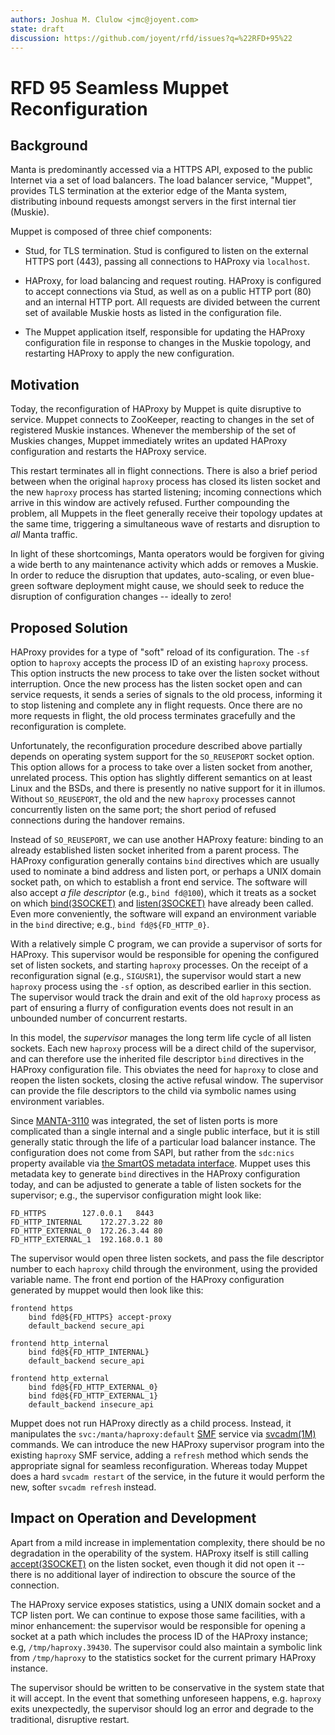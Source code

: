 ```yaml
---
authors: Joshua M. Clulow <jmc@joyent.com>
state: draft
discussion: https://github.com/joyent/rfd/issues?q=%22RFD+95%22
---
```


<!--
    This Source Code Form is subject to the terms of the Mozilla Public
    License, v. 2.0. If a copy of the MPL was not distributed with this
    file, You can obtain one at http://mozilla.org/MPL/2.0/.
-->

<!--
    Copyright (c) 2017, Joyent, Inc.
-->

# RFD 95 Seamless Muppet Reconfiguration

## Background

Manta is predominantly accessed via a HTTPS API, exposed to the public Internet
via a set of load balancers.  The load balancer service, "Muppet", provides TLS
termination at the exterior edge of the Manta system, distributing inbound
requests amongst servers in the first internal tier (Muskie).

Muppet is composed of three chief components:

* Stud, for TLS termination.  Stud is configured to listen on the external
  HTTPS port (443), passing all connections to HAProxy via `localhost`.

* HAProxy, for load balancing and request routing.  HAProxy is configured
  to accept connections via Stud, as well as on a public HTTP port (80) and
  an internal HTTP port.  All requests are divided between the current set
  of available Muskie hosts as listed in the configuration file.

* The Muppet application itself, responsible for updating the HAProxy
  configuration file in response to changes in the Muskie topology, and
  restarting HAProxy to apply the new configuration.

## Motivation

Today, the reconfiguration of HAProxy by Muppet is quite disruptive to service.
Muppet connects to ZooKeeper, reacting to changes in the set of registered
Muskie instances.  Whenever the membership of the set of Muskies changes,
Muppet immediately writes an updated HAProxy configuration and restarts the
HAProxy service.

This restart terminates all in flight connections.  There is also a brief
period between when the original `haproxy` process has closed its listen socket
and the new `haproxy` process has started listening; incoming connections which
arrive in this window are actively refused.  Further compounding the problem,
all Muppets in the fleet generally receive their topology updates at the same
time, triggering a simultaneous wave of restarts and disruption to _all_ Manta
traffic.

In light of these shortcomings, Manta operators would be forgiven for giving a
wide berth to any maintenance activity which adds or removes a Muskie.  In
order to reduce the disruption that updates, auto-scaling, or even blue-green
software deployment might cause, we should seek to reduce the disruption of
configuration changes -- ideally to zero!

## Proposed Solution

HAProxy provides for a type of "soft" reload of its configuration.  The `-sf`
option to `haproxy` accepts the process ID of an existing `haproxy` process.
This option instructs the new process to take over the listen socket without
interruption.  Once the new process has the listen socket open and can service
requests, it sends a series of signals to the old process, informing it to stop
listening and complete any in flight requests.  Once there are no more requests
in flight, the old process terminates gracefully and the reconfiguration is
complete.

Unfortunately, the reconfiguration procedure described above partially depends
on operating system support for the `SO_REUSEPORT` socket option.  This option
allows for a process to take over a listen socket from another, unrelated
process.  This option has slightly different semantics on at least Linux and
the BSDs, and there is presently no native support for it in illumos.  Without
`SO_REUSEPORT`, the old and the new `haproxy` processes cannot concurrently
listen on the same port; the short period of refused connections during the
handover remains.

Instead of `SO_REUSEPORT`, we can use another HAProxy feature: binding to an
already established listen socket inherited from a parent process.  The HAProxy
configuration generally contains `bind` directives which are usually used to
nominate a bind address and listen port, or perhaps a UNIX domain socket path,
on which to establish a front end service.  The software will also accept _a
file descriptor_ (e.g., `bind fd@100`), which it treats as a socket on which
[bind(3SOCKET)][bind] and [listen(3SOCKET)][listen] have already been called.
Even more conveniently, the software will expand an environment variable in the
`bind` directive; e.g., `bind fd@${FD_HTTP_0}`.

With a relatively simple C program, we can provide a supervisor of sorts for
HAProxy.  This supervisor would be responsible for opening the configured set
of listen sockets, and starting `haproxy` processes.  On the receipt of a
reconfiguration signal (e.g., `SIGUSR1`), the supervisor would start a new
`haproxy` process using the `-sf` option, as described earlier in this section.
The supervisor would track the drain and exit of the old `haproxy` process as
part of ensuring a flurry of configuration events does not result in an
unbounded number of concurrent restarts.

In this model, the _supervisor_ manages the long term life cycle of all listen
sockets.  Each new `haproxy` process will be a direct child of the supervisor,
and can therefore use the inherited file descriptor `bind` directives in the
HAProxy configuration file.  This obviates the need for `haproxy` to close and
reopen the listen sockets, closing the active refusal window.  The supervisor
can provide the file descriptors to the child via symbolic names using
environment variables.

Since [MANTA-3110][MANTA-3110] was integrated, the set of listen ports is more
complicated than a single internal and a single public interface, but it is
still generally static through the life of a particular load balancer instance.
The configuration does not come from SAPI, but rather from the `sdc:nics`
property available via [the SmartOS metadata interface][sdcnics].  Muppet uses
this metadata key to generate `bind` directives in the HAProxy configuration
today, and can be adjusted to generate a table of listen sockets for the
supervisor; e.g., the supervisor configuration might look like:

```
FD_HTTPS		127.0.0.1	8443
FD_HTTP_INTERNAL	172.27.3.22	80
FD_HTTP_EXTERNAL_0	172.26.3.44	80
FD_HTTP_EXTERNAL_1	192.168.0.1	80
```

The supervisor would open three listen sockets, and pass the file descriptor
number to each `haproxy` child through the environment, using the provided
variable name.  The front end portion of the HAProxy configuration generated
by muppet would then look like this:

```
frontend https
	bind fd@${FD_HTTPS} accept-proxy
	default_backend secure_api

frontend http_internal
	bind fd@${FD_HTTP_INTERNAL}
	default_backend secure_api

frontend http_external
	bind fd@${FD_HTTP_EXTERNAL_0}
	bind fd@${FD_HTTP_EXTERNAL_1}
	default_backend insecure_api
```

Muppet does not run HAProxy directly as a child process.  Instead, it
manipulates the `svc:/manta/haproxy:default` [SMF][smf] service via
[svcadm(1M)][svcadm] commands.  We can introduce the new HAProxy supervisor
program into the existing `haproxy` SMF service, adding a `refresh` method
which sends the appropriate signal for seamless reconfiguration.  Whereas today
Muppet does a hard `svcadm restart` of the service, in the future it would
perform the new, softer `svcadm refresh` instead.

## Impact on Operation and Development

Apart from a mild increase in implementation complexity, there should be no
degradation in the operability of the system.  HAProxy itself is still calling
[accept(3SOCKET)][accept] on the listen socket, even though it did not open it
-- there is no additional layer of indirection to obscure the source of the
connection.

The HAProxy service exposes statistics, using a UNIX domain socket and a TCP
listen port.  We can continue to expose those same facilities, with a minor
enhancement: the supervisor would be responsible for opening a socket at a path
which includes the process ID of the HAProxy instance; e.g,
`/tmp/haproxy.39430`.  The supervisor could also maintain a symbolic link from
`/tmp/haproxy` to the statistics socket for the current primary HAProxy
instance.

The supervisor should be written to be conservative in the system state that it
will accept.  In the event that something unforeseen happens, e.g. `haproxy`
exits unexpectedly, the supervisor should log an error and degrade to the
traditional, disruptive restart.


[bind]: https://illumos.org/man/3SOCKET/bind
[listen]: https://illumos.org/man/3SOCKET/listen
[accept]: https://illumos.org/man/3SOCKET/accept
[smf]: https://illumos.org/man/5/smf
[svcadm]: https://illumos.org/man/1M/svcadm
[MANTA-3110]: https://smartos.org/bugview/MANTA-3110
[sdcnics]: https://eng.joyent.com/mdata/datadict.html#sdcnics
